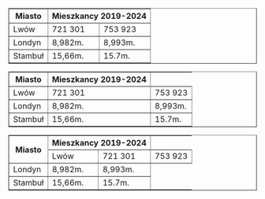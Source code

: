 
<html>

<head>

</head>

<body>

<table border='1'>


<tr>

<th>
Miasto
</th>

<th colspan='2'>
Mieszkancy 2019-2024
</th>


</tr>

<tr>

<td>
Lwów
</td>

<td>
721 301
</td>

<td>
753 923
</td>

</tr>


<tr>

<td>
Londyn
</td>

<td>
8,982m.
</td>

<td>
8,993m.
</td>


</tr>



<tr>

<td>
Stambuł 
</td>

<td>
15,66m.
</td>

<td>
15.7m.
</td>


</tr>

</table>










<table border='1'>


<tr>

<th rowspan='2'>
Miasto
</th>

<th>
Mieszkancy 2019-2024
</th>


</tr>

<tr>

  
</tr>

<tr>

<td>
Lwów
</td>

<td>
721 301
</td>

<td>
753 923
</td>

</tr>


<tr>

<td>
Londyn
</td>

<td>
8,982m.
</td>

<td>
8,993m.
</td>


</tr>



<tr>

<td>
Stambuł 
</td>

<td>
15,66m.
</td>

<td>
15.7m.
</td>


</tr>

</table>

<table border='1'>


<tr>

<th rowspan='2'>
Miasto
</th>

<th colspan='2',rowspan='2'>
Mieszkancy 2019-2024
</th>


</tr>

<tr>

<td>
Lwów
</td>

<td>
721 301
</td>

<td>
753 923
</td>

</tr>


<tr>

<td>
Londyn
</td>

<td>
8,982m.
</td>

<td>
8,993m.
</td>


</tr>



<tr>

<td>
Stambuł 
</td>

<td>
15,66m.
</td>

<td>
15.7m.
</td>


</tr>

</table>

</body>





</html>
